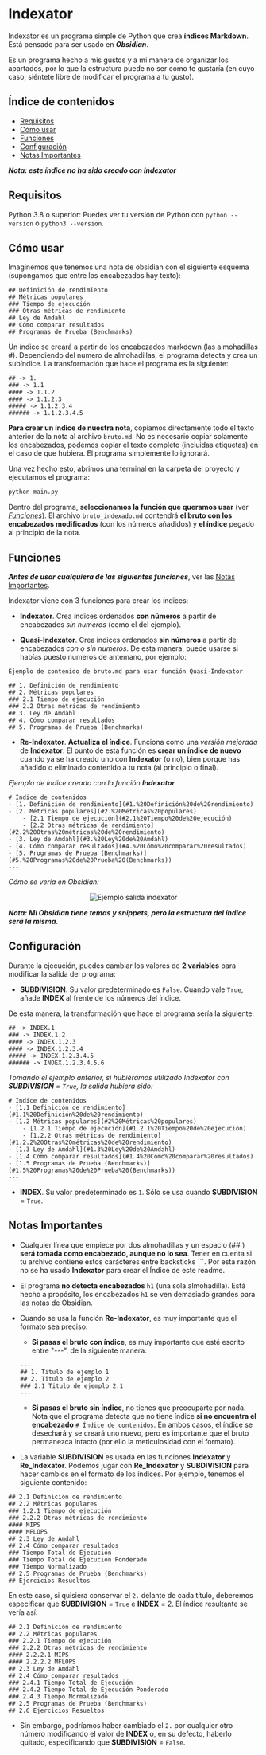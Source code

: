 # Indexator

Indexator es un programa simple de Python que crea **índices Markdown**. Está pensado para ser usado en ***Obsidian***.

Es un programa hecho a mis gustos y a mi manera de organizar los apartados, por lo que la estructura puede no ser como te gustaría (en cuyo caso, siéntete libre de modificar el programa a tu gusto).

## Índice de contenidos
- [Requisitos](#Requisitos)
- [Cómo usar](#cómo-usar)
- [Funciones](#Funciones)
- [Configuración](#Configuración)
- [Notas Importantes](#notas-importantes)

___Nota: este índice no ha sido creado con Indexator___

## Requisitos
Python 3.8 o superior: Puedes ver tu versión de Python con `python --version` o `python3 --version`.

## Cómo usar
Imaginemos que tenemos una nota de obsidian con el siguiente esquema (supongamos que entre los encabezados hay texto):

```
## Definición de rendimiento
## Métricas populares
### Tiempo de ejecución
### Otras métricas de rendimiento
## Ley de Amdahl
## Cómo comparar resultados
## Programas de Prueba (Benchmarks)

```
Un índice se creará a partir de los encabezados markdown (las almohadillas #). Dependiendo del numero de almohadillas, el programa detecta y crea un subíndice. La transformación que hace el programa es la siguiente:
```
## -> 1.
### -> 1.1
#### -> 1.1.2
#### -> 1.1.2.3
##### -> 1.1.2.3.4
###### -> 1.1.2.3.4.5
```

**Para crear un índice de nuestra nota**, copiamos directamente todo el texto anterior de la nota al archivo `bruto.md`. No es necesario copiar solamente los encabezados, podemos copiar el texto completo (incluidas etiquetas) en el caso de que hubiera. El programa simplemente lo ignorará.

Una vez hecho esto, abrimos una terminal en la carpeta del proyecto y ejecutamos el programa:
```python
python main.py
```
Dentro del programa, **seleccionamos la función que queramos usar** (ver [_Funciones_](#Funciones)). El archivo `bruto_indexado.md` contendrá **el bruto con los encabezados modificados** (con los números añadidos) y **el índice** pegado al principio de la nota.

## Funciones
***Antes de usar cualquiera de las siguientes funciones***, ver las [Notas Importantes](#Notas%20Importantes).

Indexator viene con 3 funciones para crear los índices:
- **Indexator**. Crea índices ordenados **con números** a partir de encabezados _sin numeros_ (como el del ejemplo).

- **Quasi-Indexator**. Crea índices ordenados **sin números** a partir de encabezados _con o sin numeros_. De esta manera, puede usarse si habías puesto numeros de antemano, por ejemplo:

```
Ejemplo de contenido de bruto.md para usar función Quasi-Indexator

## 1. Definición de rendimiento
## 2. Métricas populares
### 2.1 Tiempo de ejecución
### 2.2 Otras métricas de rendimiento
## 3. Ley de Amdahl
## 4. Cómo comparar resultados
## 5. Programas de Prueba (Benchmarks)
```

- **Re-Indexator**. **Actualiza el índice**. Funciona como una _versión mejorada_ de **Indexator**. El punto de esta función es **crear un índice de nuevo** cuando ya se ha creado uno con **Indexator** (o no), bien porque has añadido o eliminado contenido a tu nota (al principio o final).


_Ejemplo de índice creado con la función **Indexator**_
```
# Índice de contenidos
- [1. Definición de rendimiento](#1.%20Definición%20de%20rendimiento)
- [2. Métricas populares](#2.%20Métricas%20populares)
	- [2.1 Tiempo de ejecución](#2.1%20Tiempo%20de%20ejecución)
	- [2.2 Otras métricas de rendimiento](#2.2%20Otras%20métricas%20de%20rendimiento)
- [3. Ley de Amdahl](#3.%20Ley%20de%20Amdahl)
- [4. Cómo comparar resultados](#4.%20Cómo%20comparar%20resultados)
- [5. Programas de Prueba (Benchmarks)](#5.%20Programas%20de%20Prueba%20(Benchmarks))
---
```
_Cómo se vería en Obsidian:_

<div align="center">
    <img src="img/Ejemplo salida indexator.png" alt="Ejemplo salida indexator">
</div>

___Nota: Mi Obsidian tiene temas y snippets, pero la estructura del índice será la misma.___

## Configuración

Durante la ejecución, puedes cambiar los valores de **2 variables** para modificar la salida del programa:
- **SUBDIVISION**. Su valor predeterminado es `False`. Cuando vale `True`, añade **INDEX** al frente de los números del índice.

De esta manera, la transformación que hace el programa sería la siguiente:
```
## -> INDEX.1
### -> INDEX.1.2
#### -> INDEX.1.2.3
#### -> INDEX.1.2.3.4
##### -> INDEX.1.2.3.4.5
###### -> INDEX.1.2.3.4.5.6
```

_Tomando el ejemplo anterior, si hubiéramos utilizado Indexator con **SUBDIVISION** = `True`, la salida hubiera sido:_
```
# Índice de contenidos
- [1.1 Definición de rendimiento](#1.1%20Definición%20de%20rendimiento)
- [1.2 Métricas populares](#2%20Métricas%20populares)
	- [1.2.1 Tiempo de ejecución](#1.2.1%20Tiempo%20de%20ejecución)
	- [1.2.2 Otras métricas de rendimiento](#1.2.2%20Otras%20métricas%20de%20rendimiento)
- [1.3 Ley de Amdahl](#1.3%20Ley%20de%20Amdahl)
- [1.4 Cómo comparar resultados](#1.4%20Cómo%20comparar%20resultados)
- [1.5 Programas de Prueba (Benchmarks)](#1.5%20Programas%20de%20Prueba%20(Benchmarks))
---
```

- **INDEX**. Su valor predeterminado es `1`. Sólo se usa cuando **SUBDIVISION** = `True`.

## Notas Importantes
- Cualquier línea que empiece por dos almohadillas y un espacio (## ) **será tomada como encabezado, aunque no lo sea**. Tener en cuenta si tu archivo contiene estos carácteres entre backsticks ```. Por esta razón no se ha usado **Indexator** para crear el Índice de este readme.

- El programa **no detecta encabezados** `h1` (una sola almohadilla). Está hecho a propósito, los encabezados `h1` se ven demasiado grandes para las notas de Obsidian.

- Cuando se usa la función **Re-Indexator**, es muy importante que el formato sea preciso:
	- **Si pasas el bruto con índice**, es muy importante que esté escrito entre "---", de la siguiente manera:
	```
	---
	## 1. Titulo de ejemplo 1
	## 2. Titulo de ejemplo 2
	### 2.1 Titulo de ejemplo 2.1
	---
	```
	- **Si pasas el bruto sin índice**, no tienes que preocuparte por nada. Nota que el programa detecta que no tiene índice **si no encuentra el encabezado** `# Índice de contenidos`.
En ambos casos, el índice se desechará y se creará uno nuevo, pero es importante que el bruto permanezca intacto (por ello la meticulosidad con el formato).

- La variable **SUBDIVISION** es usada en las funciones **Indexator** y **Re_Indexator**. Podemos jugar con **Re_Indexator** y **SUBDIVISION** para hacer cambios en el formato de los índices. Por ejemplo, tenemos el siguiente contenido:
```
## 2.1 Definición de rendimiento
## 2.2 Métricas populares
### 1.2.1 Tiempo de ejecución
### 2.2.2 Otras métricas de rendimiento
#### MIPS
#### MFLOPS
## 2.3 Ley de Amdahl
## 2.4 Cómo comparar resultados
### Tiempo Total de Ejecución
### Tiempo Total de Ejecución Ponderado
### Tiempo Normalizado
## 2.5 Programas de Prueba (Benchmarks)
## Ejercicios Resueltos
```
En este caso, si quisiera conservar el `2.` delante de cada título, deberemos especificar que **SUBDIVISION** = `True` e **INDEX** = 2. El índice resultante se vería así:

```
## 2.1 Definición de rendimiento
## 2.2 Métricas populares
### 2.2.1 Tiempo de ejecución
### 2.2.2 Otras métricas de rendimiento
#### 2.2.2.1 MIPS
#### 2.2.2.2 MFLOPS
## 2.3 Ley de Amdahl
## 2.4 Cómo comparar resultados
### 2.4.1 Tiempo Total de Ejecución
### 2.4.2 Tiempo Total de Ejecución Ponderado
### 2.4.3 Tiempo Normalizado
## 2.5 Programas de Prueba (Benchmarks)
## 2.6 Ejercicios Resueltos
```

- Sin embargo, podríamos haber cambiado el `2.` por cualquier otro número modificando el valor de **INDEX** o, en su defecto, haberlo quitado, especificando que **SUBDIVISION** = `False`.
